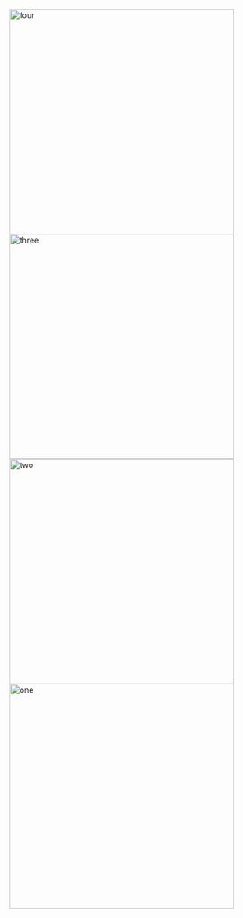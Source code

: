 <img width="399" alt="four" src="https://user-images.githubusercontent.com/49156359/139387589-732ff146-5579-475b-8fe7-4e2eb4153965.png">
<img width="399" alt="three" src="https://user-images.githubusercontent.com/49156359/139387605-6d3adfca-7008-45bf-a7ce-50068b0a5c00.png">
<img width="399" alt="two" src="https://user-images.githubusercontent.com/49156359/139387616-f4210575-8404-4c81-b217-3ee0a0702366.png">
<img width="399" alt="one" src="https://user-images.githubusercontent.com/49156359/139387625-e2bd6966-de82-465e-8fbd-badb722dbd9c.png">
